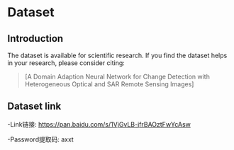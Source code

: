 #  Dataset


## Introduction

The dataset is available for scientific research. If you find the dataset helps in your research, please consider citing:

> [A Domain Adaption Neural Network for Change Detection with Heterogeneous Optical and SAR Remote Sensing Images] 

 

## Dataset link 

-Link链接:  https://pan.baidu.com/s/1VjGvLB-jfrBAOztFwYcAsw

-Password提取码: axxt
